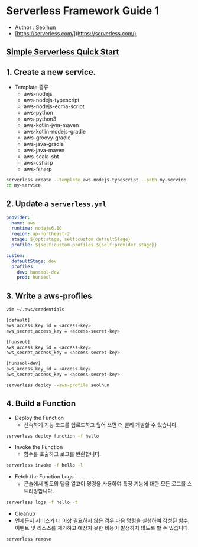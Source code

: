 # Serverless Framework Guide 1
- Author : [Seolhun](https//github.com/seolhun)
- [https://serverless.com/](https://serverless.com/)

## [Simple Serverless Quick Start](https://serverless.com/framework/docs/providers/aws/guide/quick-start/)

## 1. Create a new service.
- Template 종류
  - aws-nodejs
  - aws-nodejs-typescript
  - aws-nodejs-ecma-script
  - aws-python
  - aws-python3
  - aws-kotlin-jvm-maven
  - aws-kotlin-nodejs-gradle
  - aws-groovy-gradle
  - aws-java-gradle
  - aws-java-maven
  - aws-scala-sbt
  - aws-csharp
  - aws-fsharp
```Bash
serverless create --template aws-nodejs-typescript --path my-service
cd my-service
```

## 2. Update a `serverless.yml`
```yml
provider:
  name: aws
  runtime: nodejs6.10
  region: ap-northeast-2
  stage: ${opt:stage, self:custom.defaultStage}
  profile: ${self:custom.profiles.${self:provider.stage}}

custom:
  defaultStage: dev
  profiles:
    dev: hunseol-dev
    prod: hunseol
```

## 3. Write a aws-profiles
```bash
vim ~/.aws/credentials

[default]
aws_access_key_id = <access-key>
aws_secret_access_key = <access-secret-key>

[hunseol]
aws_access_key_id = <access-key>
aws_secret_access_key = <access-secret-key>

[hunseol-dev]
aws_access_key_id = <access-key>
aws_secret_access_key = <access-secret-key>

serverless deploy --aws-profile seolhun
```

## 4. Build a Function
- Deploy the Function
	- 신속하게 기능 코드를 업로드하고 덮어 쓰면 더 빨리 개발할 수 있습니다.
```bash
serverless deploy function -f hello
```
- Invoke the Function
	- 함수를 호출하고 로그를 반환합니다.
```bash
serverless invoke -f hello -l
```
- Fetch the Function Logs
	- 콘솔에서 별도의 탭을 열고이 명령을 사용하여 특정 기능에 대한 모든 로그를 스트리밍합니다.
```bash
serverless logs -f hello -t
```
- Cleanup
- 언제든지 서비스가 더 이상 필요하지 않은 경우 다음 명령을 실행하여 작성된 함수, 이벤트 및 리소스를 제거하고 예상치 못한 비용이 발생하지 않도록 할 수 있습니다.
```bash
serverless remove
```